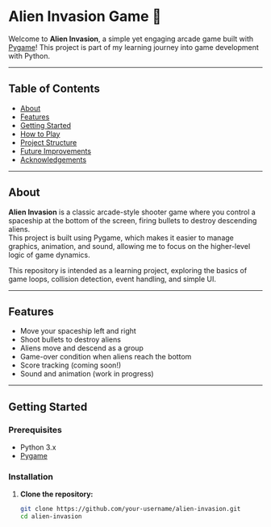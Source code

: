 # Alien Invasion Game 🚀

Welcome to **Alien Invasion**, a simple yet engaging arcade game built with [Pygame](https://www.pygame.org/)! This project is part of my learning journey into game development with Python.

---

## Table of Contents

- [About](#about)
- [Features](#features)
- [Getting Started](#getting-started)
- [How to Play](#how-to-play)
- [Project Structure](#project-structure)
- [Future Improvements](#future-improvements)
- [Acknowledgements](#acknowledgements)

---

## About

**Alien Invasion** is a classic arcade-style shooter game where you control a spaceship at the bottom of the screen, firing bullets to destroy descending aliens.  
This project is built using Pygame, which makes it easier to manage graphics, animation, and sound, allowing me to focus on the higher-level logic of game dynamics.

This repository is intended as a learning project, exploring the basics of game loops, collision detection, event handling, and simple UI.

---

## Features

- Move your spaceship left and right
- Shoot bullets to destroy aliens
- Aliens move and descend as a group
- Game-over condition when aliens reach the bottom
- Score tracking (coming soon!)
- Sound and animation (work in progress)

---

## Getting Started

### Prerequisites

- Python 3.x
- [Pygame](https://www.pygame.org/)

### Installation

1. **Clone the repository:**
   ```bash
   git clone https://github.com/your-username/alien-invasion.git
   cd alien-invasion
